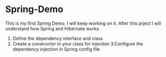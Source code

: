 # Spring-Demo
This is my first Spring Demo, I will keep working on it. 
After this prject I will understand how Spring and Hibernate works. 

1. Define the dependency interface and class
2. Create a constructor in your class for injection
3.Configure the dependency injection in Spring config file
